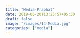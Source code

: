 ```yaml
---
title: "Media-Prabhat"
date: 2019-06-20T13:25:57+05:30
draft: false
image: "/images/14-Media.jpg"
categories: ["media"]
---
```


